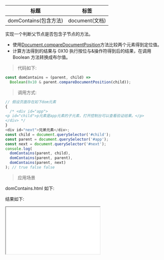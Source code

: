 | 标题                  | 标签           |
| --------------------- | -------------- |
| domContains(包含方法) | document(文档) |

实现一个判断父节点是否包含子节点的方法。

- 使用[Document.compareDocumentPosition](https://developer.mozilla.org/en-US/docs/Web/API/Document/createElement)方法比较两个元素得到定位值。
- 计算方法得到的结果与 0X10 执行按位与&操作符得到后的结果，在调用 Boolean 方法转换成布尔值。

> 代码如下:

```js
const domContains = (parent, child) =>
  Boolean(0x10 & parent.compareDocumentPosition(child));
```

> 调用方式:

```js
// 假设页面存在如下dom元素
{
  /* <div id="app">
<p id="child">p元素是app元素的子元素，打开控制台可以查看验证结果。</p>
</div> */
}
<div id="next">兄弟元素</div>;
const child = document.querySelector('#child');
const parent = document.querySelector('#app');
const next = document.querySelector('#next');
console.log(
  domContains(parent, child),
  domContains(parent, parent),
  domContains(parent, next)
); // true false false
```

> 应用场景

domContains.html 如下:

<div class="code-editor" data-url="codes/javascript/html/domContains.html" data-language="html"></div>

结果如下:

<iframe src="codes/javascript/html/domContains.html"></iframe>
